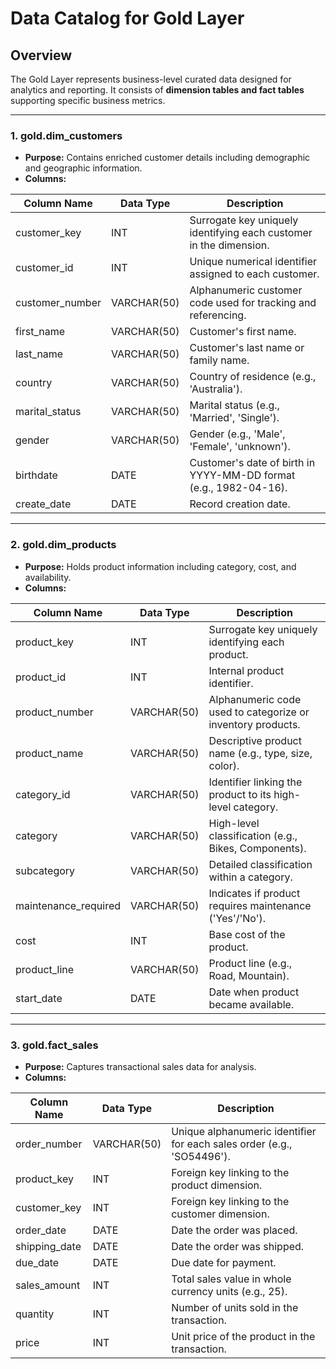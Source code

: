 # Data Catalog for Gold Layer

## Overview
The Gold Layer represents business-level curated data designed for analytics and reporting. It consists of **dimension tables and fact tables** supporting specific business metrics.

---

### 1. **gold.dim_customers**
- **Purpose:** Contains enriched customer details including demographic and geographic information.
- **Columns:**

| Column Name      | Data Type   | Description                                                        |
| ---------------- | ----------- | ------------------------------------------------------------------ |
| customer\_key    | INT         | Surrogate key uniquely identifying each customer in the dimension. |
| customer\_id     | INT         | Unique numerical identifier assigned to each customer.             |
| customer\_number | VARCHAR(50) | Alphanumeric customer code used for tracking and referencing.      |
| first\_name      | VARCHAR(50) | Customer's first name.                                             |
| last\_name       | VARCHAR(50) | Customer's last name or family name.                               |
| country          | VARCHAR(50) | Country of residence (e.g., 'Australia').                          |
| marital\_status  | VARCHAR(50) | Marital status (e.g., 'Married', 'Single').                        |
| gender           | VARCHAR(50) | Gender (e.g., 'Male', 'Female', 'unknown').                            |
| birthdate        | DATE        | Customer's date of birth in YYYY-MM-DD format (e.g., 1982-04-16).  |
| create\_date     | DATE        | Record creation date.                                              |

---

### 2. **gold.dim_products**
- **Purpose:** Holds product information including category, cost, and availability.
- **Columns:**

| Column Name           | Data Type   | Description                                                 |
| --------------------- | ----------- | ----------------------------------------------------------- |
| product\_key          | INT         | Surrogate key uniquely identifying each product.            |
| product\_id           | INT         | Internal product identifier.                                |
| product\_number       | VARCHAR(50) | Alphanumeric code used to categorize or inventory products. |
| product\_name         | VARCHAR(50) | Descriptive product name (e.g., type, size, color).         |
| category\_id          | VARCHAR(50) | Identifier linking the product to its high-level category.  |
| category              | VARCHAR(50) | High-level classification (e.g., Bikes, Components).        |
| subcategory           | VARCHAR(50) | Detailed classification within a category.                  |
| maintenance\_required | VARCHAR(50) | Indicates if product requires maintenance ('Yes'/'No').     |
| cost                  | INT         | Base cost of the product.                                   |
| product\_line         | VARCHAR(50) | Product line (e.g., Road, Mountain).                        |
| start\_date           | DATE        | Date when product became available.                         |

---

### 3. **gold.fact_sales**
- **Purpose:** Captures transactional sales data for analysis.
- **Columns:**

| Column Name    | Data Type   | Description                                                            |
| -------------- | ----------- | ---------------------------------------------------------------------- |
| order\_number  | VARCHAR(50) | Unique alphanumeric identifier for each sales order (e.g., 'SO54496'). |
| product\_key   | INT         | Foreign key linking to the product dimension.                          |
| customer\_key  | INT         | Foreign key linking to the customer dimension.                         |
| order\_date    | DATE        | Date the order was placed.                                             |
| shipping\_date | DATE        | Date the order was shipped.                                            |
| due\_date      | DATE        | Due date for payment.                                                  |
| sales\_amount  | INT         | Total sales value in whole currency units (e.g., 25).                  |
| quantity       | INT         | Number of units sold in the transaction.                               |
| price          | INT         | Unit price of the product in the transaction.                          |

    
